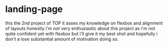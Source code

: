 # landing-page
this the 2nd project of TOP it asses my knowledge on flexbox and alignment of layouts honestly i'm not very enthusiastic about this project as i'm not quite confident yet with flexbox but i'll give it my best shot and hopefully i don't a lose substantial amount of motivation doing so. 
